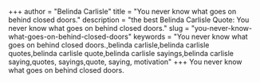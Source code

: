+++
author = "Belinda Carlisle"
title = "You never know what goes on behind closed doors."
description = "the best Belinda Carlisle Quote: You never know what goes on behind closed doors."
slug = "you-never-know-what-goes-on-behind-closed-doors"
keywords = "You never know what goes on behind closed doors.,belinda carlisle,belinda carlisle quotes,belinda carlisle quote,belinda carlisle sayings,belinda carlisle saying,quotes, sayings,quote, saying, motivation"
+++
You never know what goes on behind closed doors.
